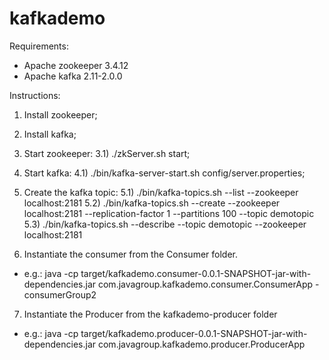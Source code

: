 # kafkademo

Requirements:
- Apache zookeeper 3.4.12
- Apache kafka 2.11-2.0.0

Instructions:
1) Install zookeeper;

2) Install kafka;

3) Start zookeeper: 
 3.1) ./zkServer.sh start;

4) Start kafka: 
 4.1) ./bin/kafka-server-start.sh config/server.properties;

5) Create the kafka topic:
 5.1) ./bin/kafka-topics.sh --list --zookeeper localhost:2181
 5.2) ./bin/kafka-topics.sh --create --zookeeper localhost:2181 --replication-factor 1 --partitions 100 --topic demotopic
 5.3) ./bin/kafka-topics.sh --describe --topic demotopic --zookeeper localhost:2181

6) Instantiate the consumer from the Consumer folder. 
 - e.g.: java -cp target/kafkademo.consumer-0.0.1-SNAPSHOT-jar-with-dependencies.jar com.javagroup.kafkademo.consumer.ConsumerApp -consumerGroup2

7) Instantiate the Producer from the kafkademo-producer folder
 - e.g.: java -cp target/kafkademo.producer-0.0.1-SNAPSHOT-jar-with-dependencies.jar com.javagroup.kafkademo.producer.ProducerApp

